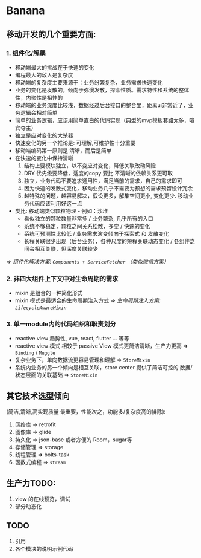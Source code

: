 
# Banana

## 移动开发的几个重要方面:
### 1. 组件化/解耦
- 移动端最大的挑战在于快速的变化
- 编程最大的敌人是复杂度
- 移动端的复杂度主要来源于：业务纷繁复杂，业务需求快速变化
- 业务的变化是发散的，倾向于弥漫发散，探索性质。需求特性和系统的整体性，内聚性是相悖的
- 移动端的业务深度比较浅，数据经过后台接口的整合里，距离ui非常近了，业务逻辑会相对简单
- 简单的业务逻辑，应该用简单直白的代码实现（典型的mvp模板套路太多，喧宾夺主）
- 独立是应对变化的大杀器
- 快速变化的另一个推论是: 可理解,可维护性十分重要
- 移动端编码第一原则是 清晰，而后是简单
- 在快速的变化中保持清晰
    1. 结构上要模块独立，以不变应对变化，降低关联改动风险
    2. DRY 优先级要降低，适度的copy 要比 不清晰的依赖关系更可取
    3. 独立，业务代码不要追求通用性，满足当前的需求，自己的需求即可
    4. 因为快速的发散式变化，移动业务几乎不需要为预想的需求预留设计冗余
    5. 越特殊的问题，越容易解决，假设更多，解集空间更小, 变化更少. 移动业务代码应该利用好这一点
 - 类比: 移动端类似颗粒物理 - 例如：沙堆
    - 看似独立的颗粒数量非常多 / 业务繁杂, 几乎所有的入口
    - 系统不够稳定，颗粒之间关系松散，多变 / 快速的变化
    - 系统可预测性比较低 / 业务需求演变倾向于探索式 和 发散变化
    - 长程关联很少出现（后台业务），各种尺度的短程关联动态变化 / 各组件之间会相互关联，但深度关联较少


*=> 组件化解决方案: `Components + ServiceFetcher` （类似微信方案）*

### 2. 非四大组件上下文中对生命周期的需求
- mixin 是组合的一种简化形式
- mixin 模式是最适合的生命周期注入方式
*=> 生命周期注入方案: `LifecycleAwareMixin`*
### 3. 单一module内的代码组织和职责划分
- reactive view 趋势性, vue, react, flutter ... 等等
- reactive view 模式 相较于 passive View 模式更简洁清晰，生产力更高 => `Binding` / `Muggle`
- 复杂业务下，单向数据流更容易管理和理解 => `StoreMixin`
- 系统内业务的另一个倾向是相互关联，store center 提供了简洁可控的 数据/状态层面的关联基础 => `StoreMixin`

## 其它技术选型倾向
 (简洁,清晰,高实现质量 最重要，性能次之，功能多/复杂度高的排除):
1. 网络库 => retrofit
2. 图像库 => glide
3. 持久化 => json-base 或者方便的 Room，sugar等
4. 存储管理 => storage
5. 线程管理 => bolts-task
6. 函数式编程 => `stream`

## 生产力TODO:
1. view 的在线预览，调试
2. 部分动态化

## TODO
1. 引用
2. 各个模块的说明示例代码
